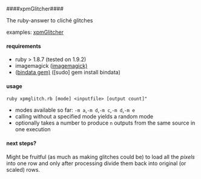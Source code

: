 ####xpmGlitcher####

The ruby-answer to cliché glitches

examples: [xpmGlitcher][1]

#### requirements ####

 - ruby > 1.8.7 (tested on 1.9.2)
 - imagemagick ([imagemagick)][2]
 - ([bindata gem)][3] ([sudo] gem install bindata)

#### usage ####
`ruby xpmglitch.rb [mode] <inputfile> [output count]"`

 - modes available so far: `-m a`,`-m d`,`-m c`,`-m d`,`-m e`
 - calling without a specified mode yields a random mode
 - optionally takes a number to produce `n` outputs from the same source in one execution

#### next steps? #####
Might be fruitful (as much as making glitches could be) to load all the *pixels* into one row and only after processing divide them back into original (or scaled) rows.


  [1]: http://www.kaniowski.info/XpmGlitcher/
  [2]: http://www.imagemagick.org/
  [3]: http://rubygems.org/gems/bindata
